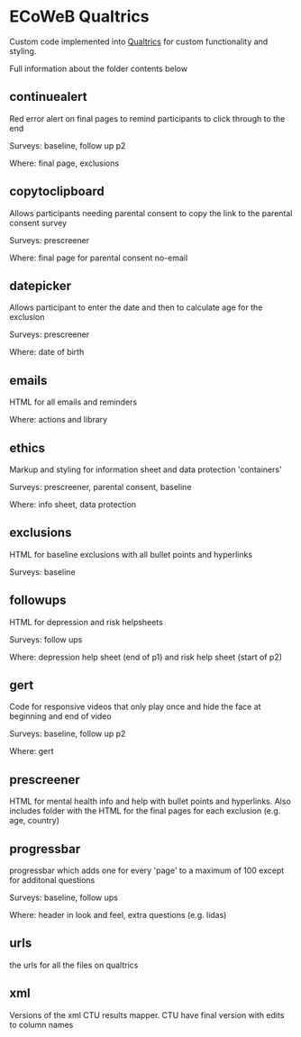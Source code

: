 ECoWeB Qualtrics
================

Custom code implemented into [Qualtrics](https://exeterctu.eu.qualtrics.com/Q/MyProjectsSection) for custom functionality and styling.

Full information about the folder contents below

continuealert
-------------
Red error alert on final pages to remind participants to click through to the end  

Surveys: baseline, follow up p2  

Where: final page, exclusions

copytoclipboard
---------------
Allows participants needing parental consent to copy the link to the parental consent survey

Surveys: prescreener

Where: final page for parental consent no-email

datepicker
----------
Allows participant to enter the date and then to calculate age for the exclusion

Surveys: prescreener

Where: date of birth

emails
------
HTML for all emails and reminders

Where: actions and library

ethics
-------
Markup and styling for information sheet and data protection 'containers'

Surveys: prescreener, parental consent, baseline

Where: info sheet, data protection

exclusions
----------
HTML for baseline exclusions with all bullet points and hyperlinks

Surveys: baseline

followups
---------
HTML for depression and risk helpsheets

Surveys: follow ups

Where: depression help sheet (end of p1) and risk help sheet (start of p2)

gert
----
Code for responsive videos that only play once and hide the face at beginning and end of video

Surveys: baseline, follow up p2

Where: gert

prescreener
-----------
HTML for mental health info and help with bullet points and hyperlinks. Also includes folder with the HTML for the final pages for each exclusion (e.g. age, country)

progressbar
-----------
progressbar which adds one for every 'page' to a maximum of 100 except for additonal questions

Surveys: baseline, follow ups

Where: header in look and feel, extra questions (e.g. lidas)

urls
----
the urls for all the files on qualtrics

xml
---
Versions of the xml CTU results mapper. CTU have final version with edits to column names

